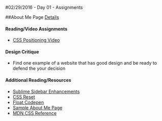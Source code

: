 #02/29/2016 - Day 01 - Assignments

##About Me Page
[Details](/about-me-page.md)

#### Reading/Video Assignments
- [CSS Positioning Video](https://css-tricks.com/video-screencasts/110-quick-overview-of-css-position-values/) 

#### Design Critique
- Find one example of a website that has good design and be ready to defend the your decision

#### Additional Reading/Resources
- [Sublime Sidebar Enhancements](https://packagecontrol.io/packages/SideBarEnhancements)
- [CSS Reset](http://meyerweb.com/eric/tools/css/reset/)
- [Float Codepen](http://codepen.io/abbylarner/pen/vOomyN?editors=110)
- [Sample About Me Page](day_1.zip)
- [MDN CSS Reference](https://developer.mozilla.org/en-US/docs/Web/CSS/Reference)